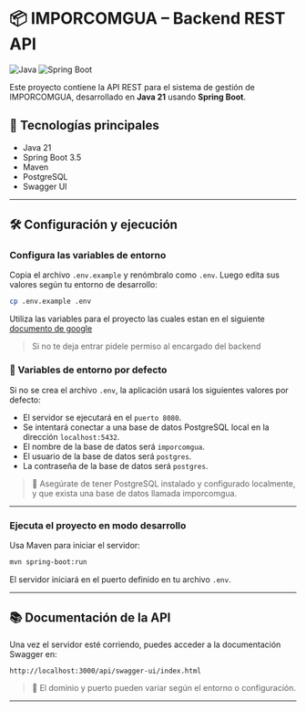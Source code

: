 # 📦 IMPORCOMGUA – Backend REST API
![Java](https://img.shields.io/badge/Java-21%2B-blue)
![Spring Boot](https://img.shields.io/badge/Spring%20Boot-3.x-green)

Este proyecto contiene la API REST para el sistema de gestión de IMPORCOMGUA, desarrollado en **Java 21** usando **Spring Boot**.

## 🚀 Tecnologías principales

- Java 21
- Spring Boot 3.5
- Maven
- PostgreSQL
- Swagger UI

---

## 🛠️ Configuración y ejecución
### Configura las variables de entorno

Copia el archivo `.env.example` y renómbralo como `.env`. Luego edita sus valores según tu entorno de desarrollo:

```bash
cp .env.example .env
```
Utiliza las variables para el proyecto las cuales estan en el siguiente [documento de google](https://docs.google.com/document/d/1Uaa0Ij9dkQ2dBta8Z6N8YTGLyxgoy7ZZ2MWxmEoQbMY/edit?usp=sharing)
> Si no te deja entrar pidele permiso al encargado del backend
### 📝 Variables de entorno por defecto
Si no se crea el archivo `.env`, la aplicación usará los siguientes valores por defecto:

- El servidor se ejecutará en el `puerto 8080`.
- Se intentará conectar a una base de datos PostgreSQL local en la dirección `localhost:5432`.
- El nombre de la base de datos será `imporcomgua`.
- El usuario de la base de datos será `postgres`.
- La contraseña de la base de datos será `postgres`.

> 📌 Asegúrate de tener PostgreSQL instalado y configurado localmente, y que exista una base de datos llamada imporcomgua.

---

### Ejecuta el proyecto en modo desarrollo

Usa Maven para iniciar el servidor:

```bash
mvn spring-boot:run
```

El servidor iniciará en el puerto definido en tu archivo `.env`.

---

## 📚 Documentación de la API

Una vez el servidor esté corriendo, puedes acceder a la documentación Swagger en:

```
http://localhost:3000/api/swagger-ui/index.html
```

> 🔁 El dominio y puerto pueden variar según el entorno o configuración.

-----
